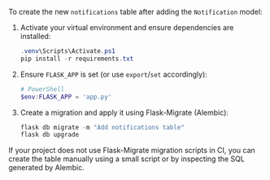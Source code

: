 To create the new `notifications` table after adding the `Notification` model:

1. Activate your virtual environment and ensure dependencies are installed:

   ```powershell
   .venv\Scripts\Activate.ps1
   pip install -r requirements.txt
   ```

2. Ensure `FLASK_APP` is set (or use `export`/`set` accordingly):

   ```powershell
   # PowerShell
   $env:FLASK_APP = 'app.py'
   ```

3. Create a migration and apply it using Flask-Migrate (Alembic):

   ```powershell
   flask db migrate -m "Add notifications table"
   flask db upgrade
   ```

If your project does not use Flask-Migrate migration scripts in CI, you can create the table manually using a small script or by inspecting the SQL generated by Alembic.
